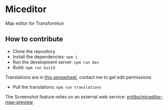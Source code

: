 # Miceditor

Map editor for Transformice

## How to contribute

* Clone the repository
* Install the dependencies: `npm i`
* Run the development server: `npm run dev`
* Build: `npm run build`

Translations are in [this spreasheet](https://docs.google.com/spreadsheets/d/1Hfjn9HaykT3OxKRfR3psSnK9LqLPDkwYMk3EJnU3CnY/edit#gid=1382824872), contact me to get edit permissions  
* Pull the translations: `npm run translations` 


The Screenshot feature relies on an external web service: [entibo/miceditor-map-preview](https://github.com/entibo/miceditor-map-preview)